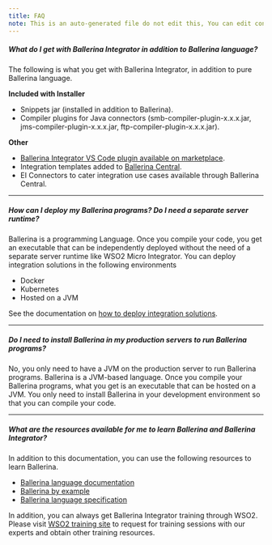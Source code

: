 ```yaml
---
title: FAQ
note: This is an auto-generated file do not edit this, You can edit content in "ballerina-integrator" repo
---
```


##### What do I get with Ballerina Integrator in addition to Ballerina language?

The following is what you get with Ballerina Integrator, in addition to pure Ballerina language.

**Included with Installer** 

* Snippets jar (installed in addition to Ballerina).
* Compiler plugins for Java connectors (smb-compiler-plugin-x.x.x.jar, jms-compiler-plugin-x.x.x.jar, ftp-compiler-plugin-x.x.x.jar).

**Other** 

* [Ballerina Integrator VS Code plugin available on marketplace](https://marketplace.visualstudio.com/items?itemName=WSO2.ballerina-integrator).
* Integration templates added to [Ballerina Central](https://central.ballerina.io).
* EI Connectors to cater integration use cases available through Ballerina Central.

---

##### How can I deploy my Ballerina programs? Do I need a separate server runtime?

Ballerina is a programming Language. Once you compile your code, you get an executable that can be independently deployed without the need of a separate server runtime like WSO2 Micro Integrator. You can deploy integration solutions in the following environments

* Docker
* Kubernetes
* Hosted on a JVM

See the documentation on [how to deploy integration solutions](https://ei.docs.wso2.com/en/latest/ballerina-integrator/develop/developing-integration-solution/).

---

##### Do I need to install Ballerina in my production servers to run Ballerina programs?

No, you only need to have a JVM on the production server to run Ballerina programs. Ballerina is a JVM-based language. Once you compile your Ballerina programs, what you get is an executable that can be hosted on a JVM. You only need to install Ballerina in your development environment so that you can compile your code.

---

##### What are the resources available for me to learn Ballerina and Ballerina Integrator?

In addition to this documentation, you can use the following resources to learn Ballerina.

* [Ballerina language documentation](https://v1-0.ballerina.io/learn/)
* [Ballerina by example](https://v1-0.ballerina.io/learn/by-example/)
* [Ballerina language specification](https://v1-0.ballerina.io/spec/)

In addition, you can always get Ballerina Integrator training through WSO2. Please visit [WSO2 training site](https://wso2.com/training) to request for training sessions with our experts and obtain other training resources. 

